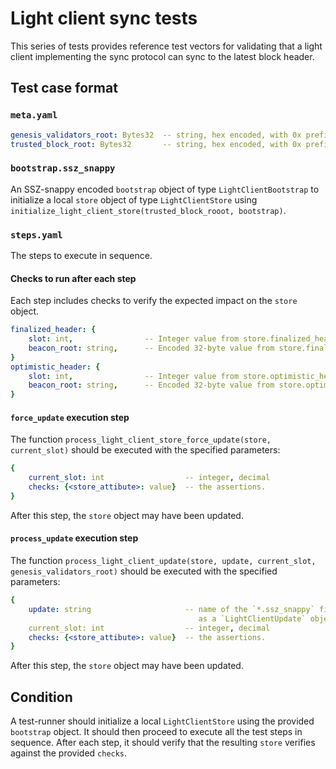 # Light client sync tests

This series of tests provides reference test vectors for validating that a light client implementing the sync protocol can sync to the latest block header.

## Test case format

### `meta.yaml`

```yaml
genesis_validators_root: Bytes32  -- string, hex encoded, with 0x prefix
trusted_block_root: Bytes32       -- string, hex encoded, with 0x prefix
```

### `bootstrap.ssz_snappy`

An SSZ-snappy encoded `bootstrap` object of type `LightClientBootstrap` to initialize a local `store` object of type `LightClientStore` using `initialize_light_client_store(trusted_block_rooot, bootstrap)`.

### `steps.yaml`

The steps to execute in sequence.

#### Checks to run after each step

Each step includes checks to verify the expected impact on the `store` object.

```yaml
finalized_header: {
    slot: int,                -- Integer value from store.finalized_header.beacon.slot
    beacon_root: string,      -- Encoded 32-byte value from store.finalized_header.beacon.hash_tree_root()
}
optimistic_header: {
    slot: int,                -- Integer value from store.optimistic_header.beacon.slot
    beacon_root: string,      -- Encoded 32-byte value from store.optimistic_header.beacon.hash_tree_root()
}
```

#### `force_update` execution step

The function `process_light_client_store_force_update(store, current_slot)`
should be executed with the specified parameters:

```yaml
{
    current_slot: int                  -- integer, decimal
    checks: {<store_attibute>: value}  -- the assertions.
}
```

After this step, the `store` object may have been updated.

#### `process_update` execution step

The function `process_light_client_update(store, update, current_slot, genesis_validators_root)` should be executed with the specified parameters:

```yaml
{
    update: string                     -- name of the `*.ssz_snappy` file to load
                                          as a `LightClientUpdate` object
    current_slot: int                  -- integer, decimal
    checks: {<store_attibute>: value}  -- the assertions.
}
```

After this step, the `store` object may have been updated.

## Condition

A test-runner should initialize a local `LightClientStore` using the provided `bootstrap` object. It should then proceed to execute all the test steps in sequence. After each step, it should verify that the resulting `store` verifies against the provided `checks`.
